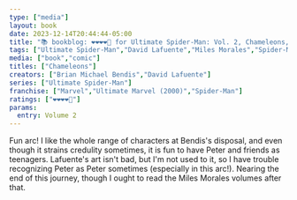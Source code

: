 ```yaml
---
type: ["media"]
layout: book
date: 2023-12-14T20:44:44-05:00
title: "📚 bookblog: ❤️❤️❤️❤️🖤 for Ultimate Spider-Man: Vol. 2, Chameleons, by Brian Michael Bendis and David Lafuente"
tags: ["Ultimate Spider-Man","David Lafuente","Miles Morales","Spider-Man","Brian Michael Bendis"]
media: ["book","comic"]
titles: ["Chameleons"]
creators: ["Brian Michael Bendis","David Lafuente"]
series: ["Ultimate Spider-Man"]
franchise: ["Marvel","Ultimate Marvel (2000)","Spider-Man"]
ratings: ["❤️❤️❤️❤️🖤"]
params:
  entry: Volume 2
---
```


Fun arc! I like the whole range of characters at Bendis's disposal, and even though it strains credulity sometimes, it is fun to have Peter and friends as teenagers. Lafuente's art isn't bad, but I'm not used to it, so I have trouble recognizing Peter as Peter sometimes (especially in this arc!). Nearing the end of this journey, though I ought to read the Miles Morales volumes after that.
